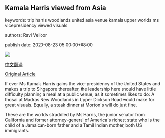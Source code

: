 ## Kamala Harris viewed from Asia

keywords: trip harris woodlands united asia venue kamala upper worlds ms vicepresidency viewed visuals

authors: Ravi Velloor

publish date: 2020-08-23 05:00:00+08:00

![](https://www.straitstimes.com/sites/all/themes/custom/bootdemo/images/facebook_default_pic.jpg)

[中文翻译](Kamala%20Harris%20viewed%20from%20Asia_zh.md)

[Original Article](https://www.straitstimes.com/politics/kamala-harris-viewed-from-asia)

If ever Ms Kamala Harris gains the vice-presidency of the United States and makes a trip to Singapore thereafter, the leadership here should have little difficulty planning a meal at a public venue, as it sometimes likes to do: A thosai at Madras New Woodlands in Upper Dickson Road would make for great visuals. Equally, a steak dinner at Morton's will do just fine.

These are the worlds straddled by Ms Harris, the junior senator from California and former attorney-general of America's richest state who is the child of a Jamaican-born father and a Tamil Indian mother, both US immigrants.